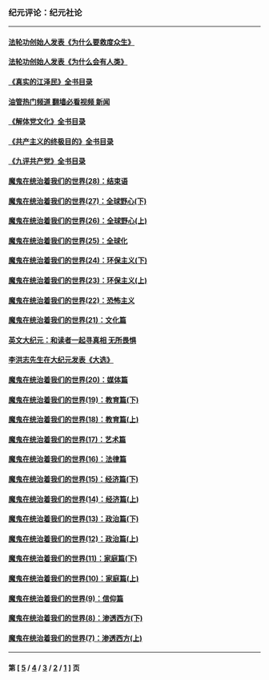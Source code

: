 ### 纪元评论：纪元社论
---
#### [法轮功创始人发表《为什么要救度众生》](../../pages/nsc422/n13975246.md?06120330) 
#### [法轮功创始人发表《为什么会有人类》](../../pages/nsc422/n13912117.md?06120330) 
#### [《真实的江泽民》全书目录](../../pages/nsc422/n13721399.md?06120330) 
#### [油管热门频道 翻墙必看视频 新闻](ok?06120330)
#### [《解体党文化》全书目录](../../pages/nsc422/n13721157.md?06120330) 
#### [《共产主义的终极目的》全书目录](../../pages/nsc422/n13721048.md?06120330) 
#### [《九评共产党》全书目录](../../pages/nsc422/n13708085.md?06120330) 
#### [魔鬼在统治着我们的世界(28)：结束语](../../pages/nsc422/n10936246.md?06120330) 
#### [魔鬼在统治着我们的世界(27)：全球野心(下)](../../pages/nsc422/n10928319.md?06120330) 
#### [魔鬼在统治着我们的世界(26)：全球野心(上)](../../pages/nsc422/n10900318.md?06120330) 
#### [魔鬼在统治着我们的世界(25)：全球化](../../pages/nsc422/n10788205.md?06120330) 
#### [魔鬼在统治着我们的世界(24)：环保主义(下)](../../pages/nsc422/n10695307.md?06120330) 
#### [魔鬼在统治着我们的世界(23)：环保主义(上)](../../pages/nsc422/n10688613.md?06120330) 
#### [魔鬼在统治着我们的世界(22)：恐怖主义](../../pages/nsc422/n10614727.md?06120330) 
#### [魔鬼在统治着我们的世界(21)：文化篇](../../pages/nsc422/n10597706.md?06120330) 
#### [英文大纪元：和读者一起寻真相 无所畏惧](../../pages/nsc422/n12542027.md?06120330) 
#### [李洪志先生在大纪元发表《大选》](../../pages/nsc422/n12534746.md?06120330) 
#### [魔鬼在统治着我们的世界(20)：媒体篇](../../pages/nsc422/n10586579.md?06120330) 
#### [魔鬼在统治着我们的世界(19)：教育篇(下)](../../pages/nsc422/n10564808.md?06120330) 
#### [魔鬼在统治着我们的世界(18)：教育篇(上)](../../pages/nsc422/n10526970.md?06120330) 
#### [魔鬼在统治着我们的世界(17)：艺术篇](../../pages/nsc422/n10499093.md?06120330) 
#### [魔鬼在统治着我们的世界(16)：法律篇](../../pages/nsc422/n10485969.md?06120330) 
#### [魔鬼在统治着我们的世界(15)：经济篇(下)](../../pages/nsc422/n10469975.md?06120330) 
#### [魔鬼在统治着我们的世界(14)：经济篇(上)](../../pages/nsc422/n10457370.md?06120330) 
#### [魔鬼在统治着我们的世界(13)：政治篇(下)](../../pages/nsc422/n10448270.md?06120330) 
#### [魔鬼在统治着我们的世界(12)：政治篇(上)](../../pages/nsc422/n10444576.md?06120330) 
#### [魔鬼在统治着我们的世界(11)：家庭篇(下)](../../pages/nsc422/n10440961.md?06120330) 
#### [魔鬼在统治着我们的世界(10)：家庭篇(上)](../../pages/nsc422/n10435448.md?06120330) 
#### [魔鬼在统治着我们的世界(9)：信仰篇](../../pages/nsc422/n10432159.md?06120330) 
#### [魔鬼在统治着我们的世界(8)：渗透西方(下)](../../pages/nsc422/n10429603.md?06120330) 
#### [魔鬼在统治着我们的世界(7)：渗透西方(上)](../../pages/nsc422/n10426013.md?06120330) 

---
#### 第 [ [5](./5.md?06120330) / [4](./4.md?06120330) / [3](./3.md?06120330) / [2](./2.md?06120330) / [1](./1.md?06120330) ] 页

